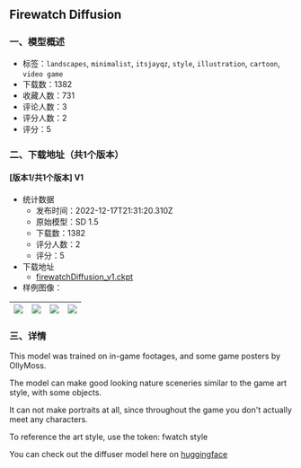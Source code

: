 ## Firewatch Diffusion
### 一、模型概述

- 标签：`landscapes`, `minimalist`, `itsjayqz`, `style`, `illustration`, `cartoon`, `video game`
- 下载数：1382
- 收藏人数：731
- 评论人数：3
- 评分人数：2
- 评分：5

### 二、下载地址（共1个版本）

#### [版本1/共1个版本] V1

- 统计数据
  - 发布时间：2022-12-17T21:31:20.310Z
  - 原始模型：SD 1.5
  - 下载数：1382
  - 评分人数：2
  - 评分：5
- 下载地址
  - [firewatchDiffusion_v1.ckpt](https://civitai.com/api/download/models/1301)
- 样例图像：

| <img src="https://image.civitai.com/xG1nkqKTMzGDvpLrqFT7WA/cdfccd83-1f02-4580-4bbc-f11d665d8800/width=450/10761.jpeg" /> | <img src="https://image.civitai.com/xG1nkqKTMzGDvpLrqFT7WA/66366e80-552d-4a52-7592-327574329600/width=450/10764.jpeg" /> | <img src="https://image.civitai.com/xG1nkqKTMzGDvpLrqFT7WA/31423ecd-c143-4ee3-434d-359d29c62400/width=450/10763.jpeg" /> | <img src="https://image.civitai.com/xG1nkqKTMzGDvpLrqFT7WA/d5250260-117c-4eb8-9670-75d257ed1700/width=450/10762.jpeg" /> |
| ---- | ---- | ---- | ---- |


### 三、详情
<p>This model was trained on in-game footages, and some game posters by OllyMoss.</p><p>The model can make good looking nature sceneries similar to the game art style, with some objects.</p><p>It can not make portraits at all, since throughout the game you don't actually meet any characters.</p><p>To reference the art style, use the token: fwatch style</p><p>You can check out the diffuser model here on <a href="https://huggingface.co/JayQz/Firewatch_Diffusion" rel="ugc" target="_blank">huggingface</a></p>